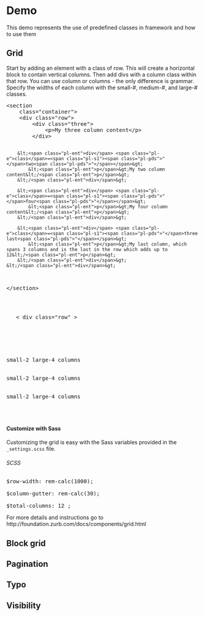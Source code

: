 Demo
==========

<p>This demo represents the use of predefined classes in framework and how to use them</p>


<h2>Grid</h2>
<p>
Start by adding an element with a class of row. This will create a horizontal block to contain vertical columns. Then add divs with a column class within that row. You can use column or columns - the only difference is grammar. Specify the widths of each column with the small-#, medium-#, and large-# classes.</p>


<div class="highlight highlight-html">
  <pre>&lt;<span class="pl-ent">section</span> 
    <span class="pl-e">class</span>=<span class="pl-s1"><span class="pl-pds">"</span>container<span class="pl-pds">"</span></span>&gt;
    &lt;<span class="pl-ent">div</span> <span class="pl-e">class</span>=<span class="pl-s1"><span class="pl-pds">"</span>row<span class="pl-pds">"</span></span>&gt;
        &lt;<span class="pl-ent">div</span> <span class="pl-e">class</span>=<span class="pl-s1"><span class="pl-pds">"</span>three<span class="pl-pds">"</span></span>&gt;
            &lt;<span class="pl-ent">p</span>&gt;My three column content&lt;/<span class="pl-ent">p</span>&gt;
        &lt;/<span class="pl-ent">div</span>&gt;

        &lt;<span class="pl-ent">div</span> <span class="pl-e">class</span>=<span class="pl-s1"><span class="pl-pds">"</span>two<span class="pl-pds">"</span></span>&gt;
            &lt;<span class="pl-ent">p</span>&gt;My two column content&lt;/<span class="pl-ent">p</span>&gt;
        &lt;/<span class="pl-ent">div</span>&gt;

        &lt;<span class="pl-ent">div</span> <span class="pl-e">class</span>=<span class="pl-s1"><span class="pl-pds">"</span>four<span class="pl-pds">"</span></span>&gt;
            &lt;<span class="pl-ent">p</span>&gt;My four column content&lt;/<span class="pl-ent">p</span>&gt;
        &lt;/<span class="pl-ent">div</span>&gt;

        &lt;<span class="pl-ent">div</span> <span class="pl-e">class</span>=<span class="pl-s1"><span class="pl-pds">"</span>three last<span class="pl-pds">"</span></span>&gt;
            &lt;<span class="pl-ent">p</span>&gt;My last column, which spans 3 columns and is the last in the row which adds up to 12&lt;/<span class="pl-ent">p</span>&gt;
        &lt;/<span class="pl-ent">div</span>&gt;
    &lt;/<span class="pl-ent">div</span>&gt;
&lt;/<span class="pl-ent">section</span>&gt;</pre></div>


<pre>


  <span> &lt; div class="row" &gt;</span>



    <div class="row">
      <div class="small-2 large-4 columns">small-2 large-4 columns</div>
      <div class="small-4 large-4 columns">small-2 large-4 columns</div>
      <div class="small-6 large-4 columns">small-2 large-4 columns</div>
    </div>
</pre>


<h4>Customize with Sass</h4>

<p>Customizing the grid is easy with the Sass variables provided in the <code>_settings.scss</code> file.</p>
<h6>SCSS</h6>
<pre>
$row-width: rem-calc(1000);<br>
$column-gutter: rem-calc(30);<br>
$total-columns: 12 ;
</pre>

<p>For more details and instructions go to http://foundation.zurb.com/docs/components/grid.html</p>



<h2>Block grid</h2>
<h2>Pagination</h2>
<h2>Typo</h2>
<h2>Visibility</h2>